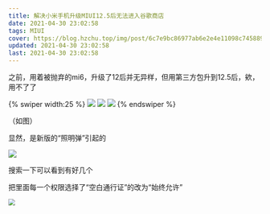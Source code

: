 ```yaml
---
title: 解决小米手机升级MIUI12.5后无法进入谷歌商店
date: 2021-04-30 23:02:58
tags: MIUI
cover: https://blog.hzchu.top/img/post/6c7e9bc86977ab6e2e4e11098c745889.webp
updated: 2021-04-30 23:02:58
last: 2021-04-30 23:02:58
---
```


之前，用着被抛弃的mi6，升级了12后并无异样，但用第三方包升到12.5后，欸，用不了了

<!-- more -->

{% swiper width:25 %}
![](https://raw.hzchu.top/thun888/tuku/master/img/IMG_20210424_212057.jpg)
![](https://raw.hzchu.top/thun888/tuku/master/img/Screenshot_2021-04-24-21-19-58-835_com.android.ve.jpg)
![](https://raw.hzchu.top/thun888/tuku/master/img/Screenshot_2021-04-24-21-20-21-301_com.android.ve.jpg)
{% endswiper %}

（如图）

显然，是新版的“照明弹”引起的

![](https://raw.hzchu.top/thun888/tuku/master/img/dsfdsvdzsggdf.jpg)

搜索一下可以看到有好几个

把里面每一个权限选择了“空白通行证”的改为“始终允许”

<img src="https://raw.hzchu.top/thun888/tuku/master/img/Screenshot_2021-04-30-23-12-52-256_com.miui.secur.jpg" style="zoom: 80%;" />